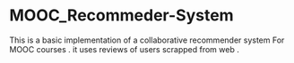 # MOOC_Recommeder-System

This is a basic implementation of a collaborative recommender system For MOOC courses . 
it uses reviews of users scrapped from web . 

